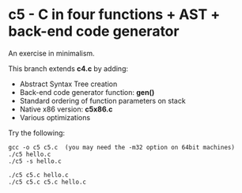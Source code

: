 c5 - C in four functions + AST + back-end code generator
========================================================
An exercise in minimalism.

This branch extends **c4.c** by adding:

   * Abstract Syntax Tree creation
   * Back-end code generator function: **gen()**
   * Standard ordering of function parameters on stack
   * Native x86 version: **c5x86.c**
   * Various optimizations
  
Try the following:

    gcc -o c5 c5.c  (you may need the -m32 option on 64bit machines)
    ./c5 hello.c
    ./c5 -s hello.c
    
    ./c5 c5.c hello.c
    ./c5 c5.c c5.c hello.c
